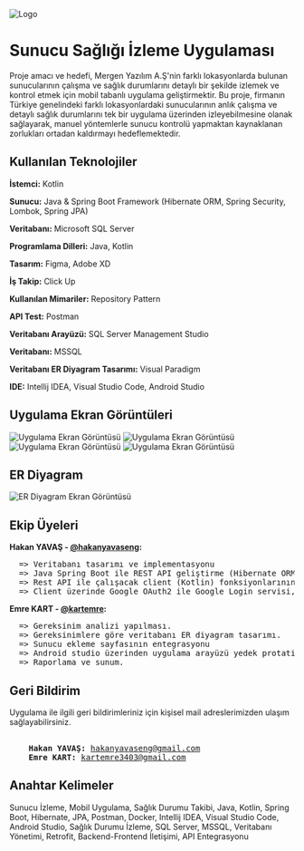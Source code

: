 
![Logo](https://i.ibb.co/nmyfL2N/type-Dark-Size-Large-3.png)

    
#  Sunucu Sağlığı İzleme Uygulaması

Proje amacı ve hedefi, Mergen Yazılım A.Ş'nin farklı lokasyonlarda bulunan sunucularının çalışma ve sağlık durumlarını detaylı bir şekilde izlemek ve kontrol etmek için mobil tabanlı uygulama geliştirmektir. Bu proje, firmanın Türkiye genelindeki farklı lokasyonlardaki sunucularının anlık çalışma ve detaylı sağlık durumlarını tek bir uygulama üzerinden izleyebilmesine olanak sağlayarak, manuel yöntemlerle sunucu kontrolü
yapmaktan kaynaklanan zorlukları ortadan kaldırmayı hedeflemektedir. 



## Kullanılan Teknolojiler

**İstemci:** Kotlin

**Sunucu:** Java & Spring Boot Framework (Hibernate ORM, Spring Security, Lombok, Spring JPA)

**Veritabanı:** Microsoft SQL Server

**Programlama Dilleri:** Java, Kotlin

**Tasarım:** Figma, Adobe XD 

**İş Takip:** Click Up

**Kullanılan Mimariler:** Repository Pattern

**API Test:** Postman

**Veritabanı Arayüzü:** SQL Server Management Studio

**Veritabanı:** MSSQL

**Veritabanı ER Diyagram Tasarımı:** Visual Paradigm

**IDE:** Intellij IDEA, Visual Studio Code, Android Studio


  
## Uygulama Ekran Görüntüleri

![Uygulama Ekran Görüntüsü](https://i.ibb.co/SNgPWPZ/Whats-App-Image-2024-02-04-at-12-38-14.jpg)
![Uygulama Ekran Görüntüsü](https://i.ibb.co/FYHvqFM/Whats-App-Image-2024-02-04-at-12-38-14-1.jpg)
![Uygulama Ekran Görüntüsü](https://i.ibb.co/WzBGjw1/Whats-App-Image-2024-02-04-at-12-38-15.jpg)
![Uygulama Ekran Görüntüsü](https://i.ibb.co/QH8f29d/Whats-App-Image-2024-02-04-at-12-38-15-1.jpg)



## ER Diyagram

![ER Diyagram Ekran Görüntüsü](https://i.ibb.co/sjgSt2C/database-ER-diagram.png)


  
## Ekip Üyeleri
**Hakan YAVAŞ - [@hakanyavaseng](https://www.github.com/hakanyavaseng):**
<pre>
  => Veritabanı tasarımı ve implementasyonu
  => Java Spring Boot ile REST API geliştirme (Hibernate ORM, Repository Desgign Pattern, Mail Service)
  => Rest API ile çalışacak client (Kotlin) fonksiyonlarının geliştirilmesi ve testi
  => Client üzerinde Google OAuth2 ile Google Login servisi, file import/export işlemleri
</pre>

**Emre KART - [@kartemre](https://www.github.com/kartemre):**
<pre>
  => Gereksinim analizi yapılması.
  => Gereksinimlere göre veritabanı ER diyagram tasarımı.
  => Sunucu ekleme sayfasının entegrasyonu
  => Android studio üzerinden uygulama arayüzü yedek protatip tasarımları.
  => Raporlama ve sunum.
</pre>



## Geri Bildirim

Uygulama ile ilgili geri bildirimleriniz için kişisel mail adreslerimizden ulaşım sağlayabilirsiniz. 
<pre> 
    <b>Hakan YAVAŞ:</b> <a href="mailto:hakanyavaseng@gmail.com ">hakanyavaseng@gmail.com</a>
    <b>Emre KART:</b> <a href="mailto:kartemre3403@gmail.com ">kartemre3403@gmail.com</a>
</pre>
   

  
## Anahtar Kelimeler

Sunucu İzleme,
Mobil Uygulama,
Sağlık Durumu Takibi,
Java,
Kotlin,
Spring Boot,
Hibernate,
JPA,
Postman,
Docker,
Intellij IDEA,
Visual Studio Code,
Android Studio,
Sağlık Durumu İzleme,
SQL Server,
MSSQL,
Veritabanı Yönetimi,
Retrofit,
Backend-Frontend İletişimi,
API Entegrasyonu
